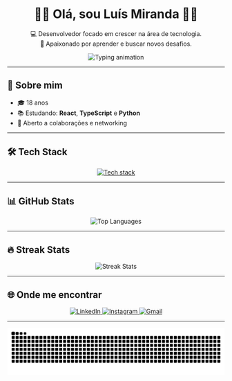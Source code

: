 <h1 align="center">🤘🏼 Olá, sou Luís Miranda 🤘🏼</h1>

<p align="center">
  💻 Desenvolvedor focado em crescer na área de tecnologia.<br>
  📖 Apaixonado por aprender e buscar novos desafios.
</p>

<p align="center">
  <img src="https://readme-typing-svg.herokuapp.com?font=Fira+Code&weight=500&size=18&pause=1000&center=true&vCenter=true&width=435&lines=Olá%2C+sou+o+Luís!;React%2C+JavaScript%2C+Python+%E2%9D%A4%EF%B8%8F;Apaixonado+por+tecnologia+e+aprendizado!" alt="Typing animation" />
</p>

---

## 🚀 Sobre mim

- 🎓 18 anos 
- 📚 Estudando: **React**, **TypeScript** e **Python**
- 💬 Aberto a colaborações e networking

---

## 🛠️ Tech Stack

<p align="center">
  <a href="https://skillicons.dev">
    <img src="https://skillicons.dev/icons?i=js,ts,react,html,css,py,github,git" alt="Tech stack" />
  </a>
</p>

---

## 📊 GitHub Stats

<p align="center">
  <img height="220em" src="https://github-readme-streak-stats.herokuapp.com/?user=Lui5Miranda&theme=react&hide_border=true" alt="Top Languages"/>
</p>

---

## 🔥 Streak Stats

<p align="center">
  <img height="220em" src="https://github-readme-stats.vercel.app/api/top-langs/?username=Lui5Miranda&theme=react&show_icons=true&hide_border=true&layout=compact" alt="Streak Stats"/>
</p>

---

## 🌐 Onde me encontrar 

<p align="center"> 
  <a href="https://www.linkedin.com/in/luis-miranda-dev" target="_blank">
    <img src="https://img.shields.io/badge/-LinkedIn-%230077B5?style=for-the-badge&logo=linkedin&logoColor=white" alt="LinkedIn"/>
  </a> 
  <a href="https://instagram.com/luis.d0c" target="_blank">
    <img src="https://img.shields.io/badge/-Instagram-%23E4405F?style=for-the-badge&logo=instagram&logoColor=white" alt="Instagram"/>
  </a>
  <a href="mailto:luisfernandomiranda861@gmail.com" target="_blank">
    <img src="https://img.shields.io/badge/-Gmail-%23333?style=for-the-badge&logo=gmail&logoColor=white" alt="Gmail"/>
  </a>
</p>

---

<picture align="center">
  <source media="(prefers-color-scheme: dark)" srcset="https://raw.githubusercontent.com/Lui5Miranda/Lui5Miranda/output/github-contribution-grid-snake-dark.svg">
  <source media="(prefers-color-scheme: light)" srcset="https://raw.githubusercontent.com/Lui5Miranda/Lui5Miranda/output/github-contribution-grid-snake-dark.svg">
  <img align="center" alt="github contribution grid snake animation" src="https://raw.githubusercontent.com/Lui5Miranda/Lui5Miranda/output/github-contribution-grid-snake.svg">
</picture>
